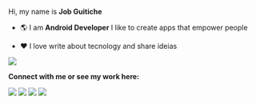 Hi, my name is **Job Guitiche**

- 🌎 I am **Android Developer** I like to create apps that empower people

- ❤️ I love write about tecnology and share ideias

![](https://komarev.com/ghpvc/?username=jobguitiche)

**Connect with me or see my work here:**  

<div>
  <a href="https://www.linkedin.com/in/jobguitiche/" target="_blank"><img src="https://img.shields.io/badge/-LinkedIn-%230077B5?style=for-the-badge&logo=linkedin&logoColor=white" target="_blank"></a>
  <a href="https://play.google.com/store/apps/dev?id=6572654544819443309&hl=pt" target="_blank"><img src="https://img.shields.io/badge/Google_Play-07c15e?style=for-the-badge&logo=google-play&logoColor=white" target="_blank"></a>    
  <a href="https://medium.com/@jobguitiche" target="_blank"><img src="https://img.shields.io/badge/Medium-12100E?style=for-the-badge&logo=medium&logoColor=white" target="_blank"></a>        
  <a href="https://twitter.com/job_guitiche" target="_blank"><img src="https://img.shields.io/badge/Twitter-1DA1F2?style=for-the-badge&logo=twitter&logoColor=white" target="_blank"></a>
</div>
